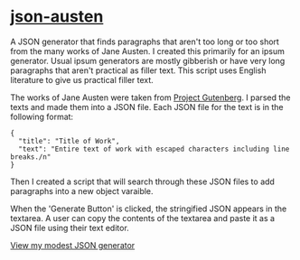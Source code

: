 # [json-austen](https://louvang.github.io/rockpaperscissors/)

A JSON generator that finds paragraphs that aren't too long or too short from the many works of Jane Austen. I created this primarily for an ipsum generator. Usual ipsum generators are mostly gibberish or have very long paragraphs that aren't practical as filler text. This script uses English literature to give us practical filler text.

The works of Jane Austen were taken from [Project Gutenberg](https://www.gutenberg.org/). I parsed the texts and made them into a JSON file. Each JSON file for the text is in the following format:

```
{
  "title": "Title of Work",
  "text": "Entire text of work with escaped characters including line breaks./n"
}
```

Then I created a script that will search through these JSON files to add paragraphs into a new object varaible.

When the 'Generate Button' is clicked, the stringified JSON appears in the textarea. A user can copy the contents of the textarea and paste it as a JSON file using their text editor.

[View my modest JSON generator](https://louvang.github.io/rockpaperscissors/)
